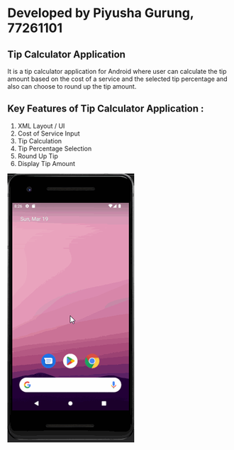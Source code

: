 # Developed by Piyusha Gurung, 77261101

## Tip Calculator Application

It is a tip calculator application for Android where user can calculate the tip amount based on the cost of a service and the selected tip percentage and also can choose to round up the tip amount.

## Key Features of Tip Calculator Application :

1. XML Layout / UI
2. Cost of Service Input
3. Tip Calculation
4. Tip Percentage Selection
5. Round Up Tip
6. Display Tip Amount

![](TipCalculator.gif)